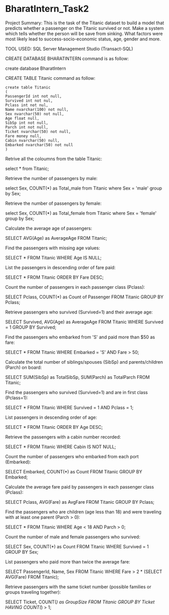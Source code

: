 # BharatIntern_Task2

Project Summary: This is the task of the Titanic dataset to build a model that predicts whether a passenger on the Titanic survived or not. Make a system which tells whether the person will be save from sinking. What factors were most likely lead to success-socio-economic status, age, gender and more.

TOOL USED: SQL Server Management Studio (Transact-SQL)

CREATE DATABASE BHARATINTERN command is as follow:

  create database BharatIntern
  

CREATE TABLE Titanic command as follow:

    create table Titanic
    (
    PassengerId int not null,
    Survived int not nul,
    Pclass int not nul,
    Name nvarchar(100) not null,
    Sex nvarchar(50) not null,
    Age float null,
    SibSp int not null,
    Parch int not null,
    Ticket nvarchar(50) not null,
    Fare money null,
    Cabin nvarchar(50) null,
    Embarked nvarchar(50) not null
    )


Retrive all the coloumns from the table Titanic:

  select * from Titanic;


Retrieve the number of passengers by male:

  select Sex, COUNT(*) as Total_male
  from Titanic
  where Sex = 'male'
  group by Sex;


Retrieve the number of passengers by female:

  select Sex, COUNT(*) as Total_female
  from Titanic
  where Sex = 'female'
  group by Sex;


Calculate the average age of passengers:

  SELECT AVG(Age) as AverageAge
  FROM Titanic;


Find the passengers with missing age values:

  SELECT *
  FROM Titanic
  WHERE Age IS NULL;


List the passengers in descending order of fare paid:

  SELECT *
  FROM Titanic
  ORDER BY Fare DESC;


Count the number of passengers in each passenger class (Pclass):

  SELECT Pclass, COUNT(*) as Count of Passenger
  FROM Titanic
  GROUP BY Pclass;


Retrieve passengers who survived (Survived=1) and their average age:

  SELECT Survived, AVG(Age) as AverageAge
  FROM Titanic
  WHERE Survived = 1
  GROUP BY Survived;


Find the passengers who embarked from 'S' and paid more than $50 as fare:

  SELECT *
  FROM Titanic
  WHERE Embarked = 'S' AND Fare > 50;


Calculate the total number of siblings/spouses (SibSp) and parents/children (Parch) on board:

  SELECT SUM(SibSp) as TotalSibSp, SUM(Parch) as TotalParch
  FROM Titanic;


Find the passengers who survived (Survived=1) and are in first class (Pclass=1):

  SELECT *
  FROM Titanic
  WHERE Survived = 1 AND Pclass = 1;


List passengers in descending order of age:

  SELECT *
  FROM Titanic
  ORDER BY Age DESC;


Retrieve the passengers with a cabin number recorded:

  SELECT *
  FROM Titanic
  WHERE Cabin IS NOT NULL;


Count the number of passengers who embarked from each port (Embarked):
  
  SELECT Embarked, COUNT(*) as Count
  FROM Titanic
  GROUP BY Embarked;

Calculate the average fare paid by passengers in each passenger class (Pclass):

  SELECT Pclass, AVG(Fare) as AvgFare
  FROM Titanic
  GROUP BY Pclass;


Find the passengers who are children (age less than 18) and were traveling with at least one parent (Parch > 0):

  SELECT *
  FROM Titanic
  WHERE Age < 18 AND Parch > 0;


Count the number of male and female passengers who survived:

  SELECT Sex, COUNT(*) as Count
  FROM Titanic
  WHERE Survived = 1
  GROUP BY Sex;


List passengers who paid more than twice the average fare:

  SELECT PassengerId, Name, Sex
  FROM Titanic
  WHERE Fare > 2 * (SELECT AVG(Fare) FROM Titanic);


Retrieve passengers with the same ticket number (possible families or groups traveling together):

  SELECT Ticket, COUNT(*) as GroupSize
  FROM Titanic
  GROUP BY Ticket
  HAVING COUNT(*) > 1;

